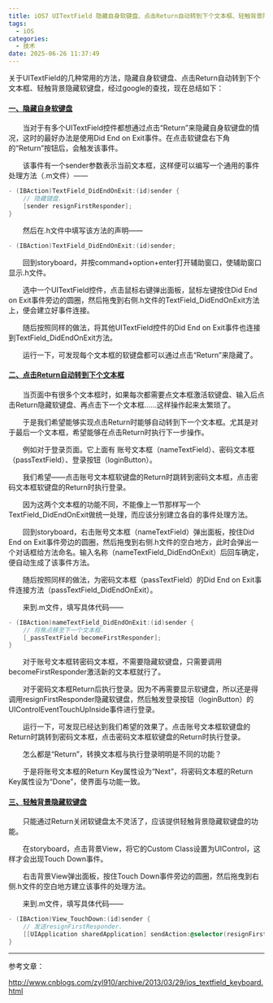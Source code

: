 ```yaml
---
title: iOS7 UITextField 隐藏自身软键盘、点击Return自动转到下个文本框、轻触背景隐藏软键盘
tags:
  - iOS
categories:
  - 技术
date: 2025-06-26 11:37:49
---
```


关于UITextField的几种常用的方法，隐藏自身软键盘、点击Return自动转到下个文本框、轻触背景隐藏软键盘，经过google的查找，现在总结如下：

#### [一、隐藏自身软键盘](#1)

　　当对于有多个UITextField控件都想通过点击“Return”来隐藏自身软键盘的情况，这时的最好办法是使用Did End on Exit事件。在点击软键盘右下角的“Return”按钮后，会触发该事件。

　　该事件有一个sender参数表示当前文本框，这样便可以编写一个通用的事件处理方法（.m文件）——

```objectivec
- (IBAction)TextField_DidEndOnExit:(id)sender {
    // 隐藏键盘.
    [sender resignFirstResponder];
}
```

　　然后在.h文件中填写该方法的声明——

```objectivec
- (IBAction)TextField_DidEndOnExit:(id)sender;
```

　　回到storyboard，并按command+option+enter打开辅助窗口，使辅助窗口显示.h文件。

　　选中一个UITextField控件，点击鼠标右键弹出面板，鼠标左键按住Did End on Exit事件旁边的圆圈，然后拖曳到右侧.h文件的TextField_DidEndOnExit方法上，便会建立好事件连接。

　　随后按照同样的做法，将其他UITextField控件的Did End on Exit事件也连接到TextField_DidEndOnExit方法。

　　运行一下，可发现每个文本框的软键盘都可以通过点击“Return”来隐藏了。

#### [二、点击Return自动转到下个文本框](#2)

　　当页面中有很多个文本框时，如果每次都需要点文本框激活软键盘、输入后点击Return隐藏软键盘、再点击下一个文本框……这样操作起来太繁琐了。

　　于是我们希望能够实现点击Return时能够自动转到下一个文本框。尤其是对于最后一个文本框，希望能够在点击Return时执行下一步操作。

　　例如对于登录页面。它上面有 账号文本框（nameTextField）、密码文本框（passTextField）、登录按钮（loginButton）。

　　我们希望——点击账号文本框软键盘的Return时跳转到密码文本框，点击密码文本框软键盘的Return时执行登录。

　　因为这两个文本框的功能不同，不能像上一节那样写一个TextField_DidEndOnExit做统一处理，而应该分别建立各自的事件处理方法。

　　回到storyboard，右击账号文本框（nameTextField）弹出面板，按住Did End on Exit事件旁边的圆圈，然后拖曳到右侧.h文件的空白地方，此时会弹出一个对话框给方法命名。输入名称（nameTextField_DidEndOnExit）后回车确定，便自动生成了该事件方法。

　　随后按照同样的做法，为密码文本框（passTextField）的Did End on Exit事件连接方法（passTextField_DidEndOnExit）。

　　来到.m文件，填写具体代码——

```objectivec
- (IBAction)nameTextField_DidEndOnExit:(id)sender {
    // 将焦点移至下一个文本框.
    [_passTextField becomeFirstResponder];
}
```

　　对于账号文本框转密码文本框，不需要隐藏软键盘，只需要调用becomeFirstResponder激活新的文本框就行了。

　　对于密码文本框Return后执行登录。因为不再需要显示软键盘，所以还是得调用resignFirstResponder隐藏软键盘，然后触发登录按钮（loginButton）的UIControlEventTouchUpInside事件进行登录。

　　运行一下，可发现已经达到我们希望的效果了。点击账号文本框软键盘的Return时跳转到密码文本框，点击密码文本框软键盘的Return时执行登录。

　　怎么都是“Return”，转换文本框与执行登录明明是不同的功能？

　　于是将账号文本框的Return Key属性设为“Next”，将密码文本框的Return Key属性设为“Done”，使界面与功能一致。

#### [三、轻触背景隐藏软键盘](#3)

　　只能通过Return关闭软键盘太不灵活了，应该提供轻触背景隐藏软键盘的功能。

　　在storyboard，点击背景View，将它的Custom Class设置为UIControl，这样才会出现Touch Down事件。

　　右击背景View弹出面板，按住Touch Down事件旁边的圆圈，然后拖曳到右侧.h文件的空白地方建立该事件的处理方法。

　　来到.m文件，填写具体代码——

```objectivec
- (IBAction)View_TouchDown:(id)sender {
    // 发送resignFirstResponder.
    [[UIApplication sharedApplication] sendAction:@selector(resignFirstResponder) to:nil from:nil forEvent:nil];
}
```

---

参考文章：

http://www.cnblogs.com/zyl910/archive/2013/03/29/ios_textfield_keyboard.html


